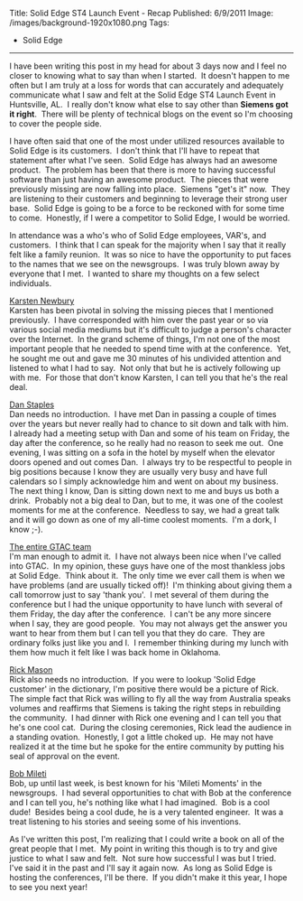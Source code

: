 Title: Solid Edge ST4 Launch Event - Recap
Published: 6/9/2011
Image: /images/background-1920x1080.png
Tags:
  - Solid Edge
---

I have been writing this post in my head for about 3 days now and I feel no closer to knowing what to say than when I started.  It doesn't happen to me often but I am truly at a loss for words that can accurately and adequately communicate what I saw and felt at the Solid Edge ST4 Launch Event in Huntsville, AL.  I really don't know what else to say other than **Siemens got it right**.  There will be plenty of technical blogs on the event so I'm choosing to cover the people side.

I have often said that one of the most under utilized resources available to Solid Edge is its customers.  I don't think that I'll have to repeat that statement after what I've seen.  Solid Edge has always had an awesome product.  The problem has been that there is more to having successful software than just having an awesome product.  The pieces that were previously missing are now falling into place.  Siemens "get's it" now.  They are listening to their customers and beginning to leverage their strong user base.  Solid Edge is going to be a force to be reckoned with for some time to come.  Honestly, if I were a competitor to Solid Edge, I would be worried.

In attendance was a who's who of Solid Edge employees, VAR's, and customers.  I think that I can speak for the majority when I say that it really felt like a family reunion.  It was so nice to have the opportunity to put faces to the names that we see on the newsgroups.  I was truly blown away by everyone that I met.  I wanted to share my thoughts on a few select individuals.

[Karsten Newbury](http://twitter.com/#%21/NewbK)  
Karsten has been pivotal in solving the missing pieces that I mentioned previously.  I have corresponded with him over the past year or so via various social media mediums but it's difficult to judge a person's character over the Internet.  In the grand scheme of things, I'm not one of the most important people that he needed to spend time with at the conference.  Yet, he sought me out and gave me 30 minutes of his undivided attention and listened to what I had to say.  Not only that but he is actively following up with me.  For those that don't know Karsten, I can tell you that he's the real deal.

[Dan Staples](http://blog.industrysoftware.automation.siemens.com/blog/2011/06/15/solid-edge-st4-has-arrived/)  
Dan needs no introduction.  I have met Dan in passing a couple of times over the years but never really had to chance to sit down and talk with him.  I already had a meeting setup with Dan and some of his team on Friday, the day after the conference, so he really had no reason to seek me out.  One evening, I was sitting on a sofa in the hotel by myself when the elevator doors opened and out comes Dan.  I always try to be respectful to people in big positions because I know they are usually very busy and have full calendars so I simply acknowledge him and went on about my business.  The next thing I know, Dan is sitting down next to me and buys us both a drink.  Probably not a big deal to Dan, but to me, it was one of the coolest moments for me at the conference.  Needless to say, we had a great talk and it will go down as one of my all-time coolest moments.  I'm a dork, I know ;-).

[The entire GTAC team](http://blog.industrysoftware.automation.siemens.com/blog/2011/04/27/meet-the-customer-support-gtac-team-at-the-solid-edge-st4-event/)  
I'm man enough to admit it.  I have not always been nice when I've called into GTAC.  In my opinion, these guys have one of the most thankless jobs at Solid Edge.  Think about it.  The only time we ever call them is when we have problems (and are usually ticked off)!  I'm thinking about giving them a call tomorrow just to say 'thank you'.  I met several of them during the conference but I had the unique opportunity to have lunch with several of them Friday, the day after the conference.  I can't be any more sincere when I say, they are good people.  You may not always get the answer you want to hear from them but I can tell you that they do care.  They are ordinary folks just like you and I.  I remember thinking during my lunch with them how much it felt like I was back home in Oklahoma.

[Rick Mason](http://blog.industrysoftware.automation.siemens.com/blog/2011/06/17/hugely-positive-about-synchronous-technology/)  
Rick also needs no introduction.  If you were to lookup 'Solid Edge customer' in the dictionary, I'm positive there would be a picture of Rick.  The simple fact that Rick was willing to fly all the way from Australia speaks volumes and reaffirms that Siemens is taking the right steps in rebuilding the community.  I had dinner with Rick one evening and I can tell you that he's one cool cat.  During the closing ceremonies, Rick lead the audience in a standing ovation.  Honestly, I got a little choked up.  He may not have realized it at the time but he spoke for the entire community by putting his seal of approval on the event.

[Bob Mileti](http://blog.industrysoftware.automation.siemens.com/blog/2011/06/16/bobmileti/)  
Bob, up until last week, is best known for his 'Mileti Moments' in the newsgroups.  I had several opportunities to chat with Bob at the conference and I can tell you, he's nothing like what I had imagined.  Bob is a cool dude!  Besides being a cool dude, he is a very talented engineer.  It was a treat listening to his stories and seeing some of his inventions.

As I've written this post, I'm realizing that I could write a book on all of the great people that I met.  My point in writing this though is to try and give justice to what I saw and felt.  Not sure how successful I was but I tried.  I've said it in the past and I'll say it again now.  As long as Solid Edge is hosting the conferences, I'll be there.  If you didn't make it this year, I hope to see you next year!